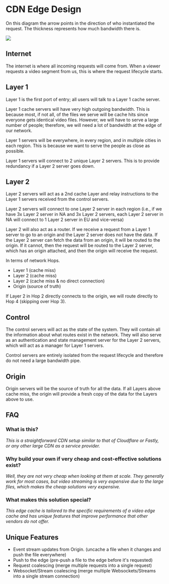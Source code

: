 # CDN Edge Design

On this diagram the arrow points in the direction of who instantiated the request. The thickness represents how much bandwidth there is.

![](./assets/cdn-edge.webp)

## Internet

The internet is where all incoming requests will come from. When a viewer requests a video segment from us, this is where the request lifecycle starts.

## Layer 1

Layer 1 is the first port of entry; all users will talk to a Layer 1 cache server.

Layer 1 cache servers will have very high outgoing bandwidth. This is because most, if not all, of the files we serve will be cache hits since everyone gets identical video files. However, we will have to serve a large number of people; therefore, we will need a lot of bandwidth at the edge of our network.

Layer 1 servers will be everywhere, in every region, and in multiple cities in each region. This is because we want to serve the people as close as possible.

Layer 1 servers will connect to 2 unique Layer 2 servers. This is to provide redundancy if a Layer 2 server goes down.

## Layer 2

Layer 2 servers will act as a 2nd cache Layer and relay instructions to the Layer 1 servers received from the control servers.

Layer 2 servers will connect to one Layer 2 server in each region (i.e., if we have 3x Layer 2 server in NA and 3x Layer 2 servers, each Layer 2 server in NA will connect to 1 Layer 2 server in EU and vice-versa)

Layer 2 will also act as a router. If we receive a request from a Layer 1 server to go to an origin and the Layer 2 server does not have the data. If the Layer 2 server can fetch the data from an origin, it will be routed to the origin. If it cannot, then the request will be routed to the Layer 2 server, which has an origin attached, and then the origin will receive the request.

In terms of network Hops.
- Layer 1 (cache miss)
- Layer 2 (cache miss)
- Layer 2 (cache miss & no direct connection)
- Origin (source of truth)

If Layer 2 in Hop 2 directly connects to the origin, we will route directly to Hop 4 (skipping over Hop 3).

## Control

The control servers will act as the state of the system. They will contain all the information about what routes exist in the network. They will also serve as an authentication and state management server for the Layer 2 servers, which will act as a manager for Layer 1 servers.

Control servers are entirely isolated from the request lifecycle and therefore do not need a large bandwidth pipe.

## Origin 

Origin servers will be the source of truth for all the data. If all Layers above cache miss, the origin will provide a fresh copy of the data for the Layers above to use.

## FAQ

### __What is this?__

_This is a straightforward CDN setup similar to that of Cloudflare or Fastly, or any other large CDN as a service provider._

### __Why build your own if very cheap and cost-effective solutions exist?__

_Well, they are not very cheap when looking at them at scale. They generally work for most cases, but video streaming is very expensive due to the large files, which makes the cheap solutions very expensive._

### __What makes this solution special?__

_This edge cache is tailored to the specific requirements of a video edge cache and has unique features that improve performance that other vendors do not offer._


## Unique Features

- Event stream updates from Origin. (uncache a file when it changes and push the file everywhere)
- Push to the edge (pre-push a file to the edge before it's requested)
- Request coalescing (merge multiple requests into a single request)
- Websocket/Stream coalescing (merge multiple Websockets/Streams into a single stream connection)
